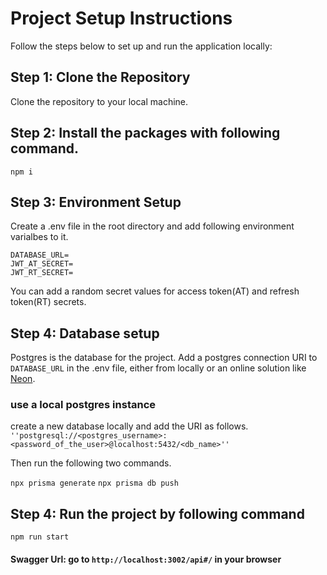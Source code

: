 # Project Setup Instructions

Follow the steps below to set up and run the application locally:

## Step 1: Clone the Repository

Clone the repository to your local machine.

## Step 2: Install the packages with following command.

```npm i```


## Step 3: Environment Setup

Create a .env file in the root directory and add following environment varialbes to it.

```
DATABASE_URL=
JWT_AT_SECRET=
JWT_RT_SECRET=
```
You can add a random secret values for access token(AT) and refresh token(RT) secrets. 

## Step 4: Database setup

Postgres is the database for the project. 
Add a postgres connection URI to ```DATABASE_URL``` in the .env file, either from locally or an online solution like [Neon](https://neon.tech/).

### use a local postgres instance
create a new database locally and add the URI as follows.<br>
```''postgresql://<postgres_username>:<password_of_the_user>@localhost:5432/<db_name>''```

Then run the following two commands.

```npx prisma generate```
```npx prisma db push```

## Step 4: Run the project by following command

```npm run start```

#### Swagger Url: go to ```http://localhost:3002/api#/``` in your browser
